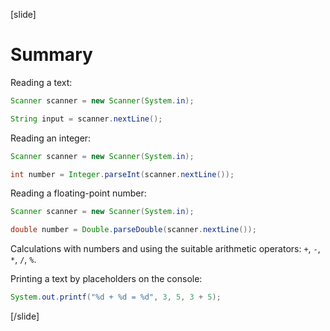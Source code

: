 
[slide]
# Summary

Reading a text:
```java live
Scanner scanner = new Scanner(System.in);

String input = scanner.nextLine();
```

Reading an integer:
```java live
Scanner scanner = new Scanner(System.in);

int number = Integer.parseInt(scanner.nextLine());
```

Reading a floating-point number:
```java live
Scanner scanner = new Scanner(System.in);

double number = Double.parseDouble(scanner.nextLine());
```

Calculations with numbers and using the suitable arithmetic operators: `+`, `-`, `*`, `/`, `%`.

Printing a text by placeholders on the console:
```java live
System.out.printf("%d + %d = %d", 3, 5, 3 + 5);
```
[/slide]